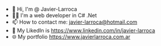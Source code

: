 - 👋 Hi, I'm @ Javier-Larroca
- 👷🏻 I'm a web developer in C# .Net
- 📫 How to contact me: javier-larroca@hotmail.com
- 🔗 My LikedIn is https://www.linkedin.com/in/javier-larroca
- 🌐 My portfolio https://www.javierlarroca.com.ar
<!---
Javier-Larroca/Javier-Larroca is a ✨ special ✨ repository because its `README.md` (this file) appears on your GitHub profile.
You can click the Preview link to take a look at your changes.
--->
